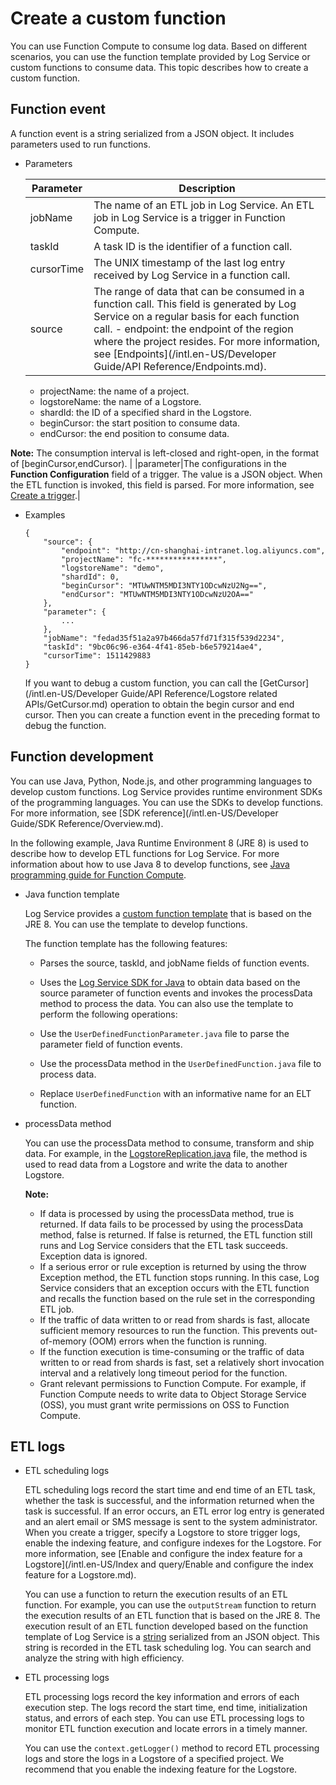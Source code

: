 # Create a custom function

You can use Function Compute to consume log data. Based on different scenarios, you can use the function template provided by Log Service or custom functions to consume data. This topic describes how to create a custom function.

## Function event

A function event is a string serialized from a JSON object. It includes parameters used to run functions.

-   Parameters

    |Parameter|Description|
    |---------|-----------|
    |jobName|The name of an ETL job in Log Service. An ETL job in Log Service is a trigger in Function Compute.|
    |taskId|A task ID is the identifier of a function call.|
    |cursorTime|The UNIX timestamp of the last log entry received by Log Service in a function call.|
    |source|The range of data that can be consumed in a function call. This field is generated by Log Service on a regular basis for each function call.     -   endpoint: the endpoint of the region where the project resides. For more information, see [Endpoints](/intl.en-US/Developer Guide/API Reference/Endpoints.md).
    -   projectName: the name of a project.
    -   logstoreName: the name of a Logstore.
    -   shardId: the ID of a specified shard in the Logstore.
    -   beginCursor: the start position to consume data.
    -   endCursor: the end position to consume data.

**Note:** The consumption interval is left-closed and right-open, in the format of \[beginCursor,endCursor\). |
    |parameter|The configurations in the **Function Configuration** field of a trigger. The value is a JSON object. When the ETL function is invoked, this field is parsed. For more information, see [Create a trigger]().|

-   Examples

    ```
    {
        "source": {
            "endpoint": "http://cn-shanghai-intranet.log.aliyuncs.com", 
            "projectName": "fc-****************", 
            "logstoreName": "demo", 
            "shardId": 0, 
            "beginCursor": "MTUwNTM5MDI3NTY1ODcwNzU2Ng==", 
            "endCursor": "MTUwNTM5MDI3NTY1ODcwNzU2OA=="
        }, 
        "parameter": {
            ...
        }, 
        "jobName": "fedad35f51a2a97b466da57fd71f315f539d2234", 
        "taskId": "9bc06c96-e364-4f41-85eb-b6e579214ae4",
        "cursorTime": 1511429883
    }
    ```

    If you want to debug a custom function, you can call the [GetCursor](/intl.en-US/Developer Guide/API Reference/Logstore related APIs/GetCursor.md) operation to obtain the begin cursor and end cursor. Then you can create a function event in the preceding format to debug the function.


## Function development

You can use Java, Python, Node.js, and other programming languages to develop custom functions. Log Service provides runtime environment SDKs of the programming languages. You can use the SDKs to develop functions. For more information, see [SDK reference](/intl.en-US/Developer Guide/SDK Reference/Overview.md).

In the following example, Java Runtime Environment 8 \(JRE 8\) is used to describe how to develop ETL functions for Log Service. For more information about how to use Java 8 to develop functions, see [Java programming guide for Function Compute](https://www.alibabacloud.com/help/zh/doc-detail/113519.htm).

-   Java function template

    Log Service provides a [custom function template](https://github.com/aliyun/aliyun-log-fc-functions/tree/master/user_defined_function) that is based on the JRE 8. You can use the template to develop functions.

    The function template has the following features:

    -   Parses the source, taskId, and jobName fields of function events.
    -   Uses the [Log Service SDK for Java](https://github.com/aliyun/aliyun-log-java-sdk) to obtain data based on the source parameter of function events and invokes the processData method to process the data.
    You can also use the template to perform the following operations:

    -   Use the `UserDefinedFunctionParameter.java` file to parse the parameter field of function events.
    -   Use the processData method in the `UserDefinedFunction.java` file to process data.
    -   Replace `UserDefinedFunction` with an informative name for an ELT function.
-   processData method

    You can use the processData method to consume, transform and ship data. For example, in the [LogstoreReplication.java](https://github.com/aliyun/aliyun-log-fc-functions/blob/master/logstore_replication/src/main/java/com/aliyun/log/etl_function/LogstoreReplication.java) file, the method is used to read data from a Logstore and write the data to another Logstore.

    **Note:**

    -   If data is processed by using the processData method, true is returned. If data fails to be processed by using the processData method, false is returned. If false is returned, the ETL function still runs and Log Service considers that the ETL task succeeds. Exception data is ignored.
    -   If a serious error or rule exception is returned by using the throw Exception method, the ETL function stops running. In this case, Log Service considers that an exception occurs with the ETL function and recalls the function based on the rule set in the corresponding ETL job.
    -   If the traffic of data written to or read from shards is fast, allocate sufficient memory resources to run the function. This prevents out-of-memory \(OOM\) errors when the function is running.
    -   If the function execution is time-consuming or the traffic of data written to or read from shards is fast, set a relatively short invocation interval and a relatively long timeout period for the function.
    -   Grant relevant permissions to Function Compute. For example, if Function Compute needs to write data to Object Storage Service \(OSS\), you must grant write permissions on OSS to Function Compute.

## ETL logs

-   ETL scheduling logs

    ETL scheduling logs record the start time and end time of an ETL task, whether the task is successful, and the information returned when the task is successful. If an error occurs, an ETL error log entry is generated and an alert email or SMS message is sent to the system administrator. When you create a trigger, specify a Logstore to store trigger logs, enable the indexing feature, and configure indexes for the Logstore. For more information, see [Enable and configure the index feature for a Logstore](/intl.en-US/Index and query/Enable and configure the index feature for a Logstore.md).

    You can use a function to return the execution results of an ETL function. For example, you can use the `outputStream` function to return the execution results of an ETL function that is based on the JRE 8. The execution result of an ETL function developed based on the function template of Log Service is a [string](https://github.com/aliyun/aliyun-log-fc-functions/blob/master/user_defined_function/src/main/java/com/aliyun/log/etl_function/common/FunctionResponse.java) serialized from an JSON object. This string is recorded in the ETL task scheduling log. You can search and analyze the string with high efficiency.

-   ETL processing logs

    ETL processing logs record the key information and errors of each execution step. The logs record the start time, end time, initialization status, and errors of each step. You can use ETL processing logs to monitor ETL function execution and locate errors in a timely manner.

    You can use the `context.getLogger()` method to record ETL processing logs and store the logs in a Logstore of a specified project. We recommend that you enable the indexing feature for the Logstore.


